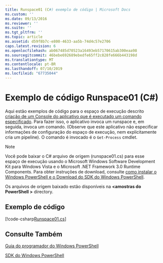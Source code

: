```yaml
---
title: Runspace01 (C#) exemplo de código | Microsoft Docs
ms.custom: ''
ms.date: 09/13/2016
ms.reviewer: ''
ms.suite: ''
ms.tgt_pltfrm: ''
ms.topic: article
ms.assetid: d59f8b7c-e800-4633-aa5b-74d4c57e2706
caps.latest.revision: 6
ms.openlocfilehash: ab067485d70523a16493eb57170615ab300eaa98
ms.sourcegitcommit: 46bebe692689ebedfe65ff2c828fe666b443198d
ms.translationtype: MT
ms.contentlocale: pt-BR
ms.lasthandoff: 07/10/2019
ms.locfileid: "67735044"
---
```

# <a name="runspace01-c-code-sample"></a>Exemplo de código Runspace01 (C#)

Aqui estão exemplos de código para o espaço de execução descrito [criação de um Console do aplicativo que é executado um comando especificado](/dotnet/csharp/programming-guide/inside-a-program/hello-world-your-first-program). Para fazer isso, o aplicativo invoca um runspace e, em seguida, invoca um comando. (Observe que este aplicativo não especificar informações de configuração do espaço de execução, nem explicitamente cria um pipeline). O comando é invocado é o `Get-Process` cmdlet.

> [!NOTE]
> Você pode baixar o C# arquivo de origem (runspace01.cs) para esse espaço de execução usando o Microsoft Windows Software Development Kit para Windows Vista e o Microsoft .NET Framework 3.0 Runtime Components. Para obter instruções de download, consulte [como instalar o Windows PowerShell e o Download do SDK do Windows PowerShell](/powershell/developer/installing-the-windows-powershell-sdk).
>
> Os arquivos de origem baixado estão disponíveis na  **\<amostras do PowerShell >** directory.

## <a name="code-sample"></a>Exemplo de código

[!code-csharp[Runspace01.cs](../../powershell-sdk-samples/SDK-2.0/csharp/Runspace01/Runspace01.cs#L11-L62 "Runspace01.cs")]

## <a name="see-also"></a>Consulte Também

[Guia do programador do Windows PowerShell](./windows-powershell-programmer-s-guide.md)

[SDK do Windows PowerShell](../windows-powershell-reference.md)